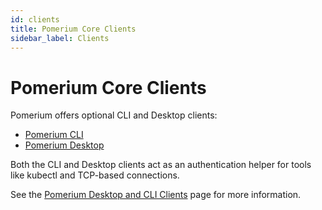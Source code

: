 ```yaml
---
id: clients
title: Pomerium Core Clients
sidebar_label: Clients
---
```


# Pomerium Core Clients

Pomerium offers optional CLI and Desktop clients:

- [Pomerium CLI](/docs/deploy/core/clients/pomerium-cli)
- [Pomerium Desktop](/docs/deploy/core/clients/pomerium-desktop)

Both the CLI and Desktop clients act as an authentication helper for tools like kubectl and TCP-based connections.

See the [Pomerium Desktop and CLI Clients](/docs/capabilities/tcp/client) page for more information.
